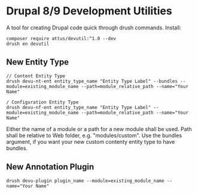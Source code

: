 # Drupal 8/9 Development Utilities

A tool for creating Drupal code quick through drush commands.
Install: 
```
composer require attus/devutil:^1.0 --dev
drush en devutil
```

## New Entity Type
```
// Content Entity Type
drush devu-nt-ent entity_type_name "Entity Type Label" --bundles --module=existing_module_name --path=module_relative_path --name="Your Name"

/ Configuration Entity Type
drush devu-nf-ent entity_type_name "Entity Type Label" --module=existing_module_name --path=module_relative_path --name="Your Name"

```
Either the name of a module or a path for a new module shall be used. Path shall be relative to Web folder, e.g. "modules/custom".
Use the bundles argument, if you want your new custom contenty entity type to have bundles. 

## New Annotation Plugin
```
drush devu-plugin plugin_name --module=existing_module_name --name="Your Name"
```
